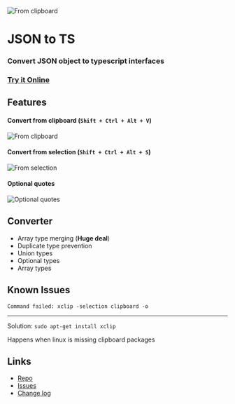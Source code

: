 ![From clipboard](https://image.ibb.co/fTb60k/icon.png)

# JSON to TS

### Convert JSON object to typescript interfaces

### [Try it Online](http://www.jsontots.com)

## Features

#### Convert from clipboard (`Shift + Ctrl + Alt + V`)

![From clipboard](https://github.com/MariusAlch/vscode-json-to-ts/raw/master/./images/clipboard.gif)

#### Convert from selection (`Shift + Ctrl + Alt + S`)

![From selection](https://github.com/MariusAlch/vscode-json-to-ts/raw/master/./images/selection.gif)

#### Optional quotes

![Optional quotes](https://github.com/MariusAlch/vscode-json-to-ts/raw/master/./images/optional-quotes.gif)

## Converter

- Array type merging (**Huge deal**)
- Duplicate type prevention
- Union types
- Optional types
- Array types

## Known Issues

`Command failed: xclip -selection clipboard -o`

---

Solution: `sudo apt-get install xclip`

Happens when linux is missing clipboard packages

## Links

- [Repo](https://github.com/MariusAlch/vscode-json-to-ts)
- [Issues](https://github.com/MariusAlch/vscode-json-to-ts/issues)
- [Change log](https://github.com/MariusAlch/vscode-json-to-ts/blob/master/CHANGELOG.md)

